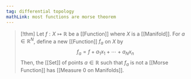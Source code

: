 ```yaml
---
tag: differential topology
mathLink: most functions are morse theorem
---
```

>[!thm]
>Let $f:X \mapsto \mathbb{R}$ be a [[Function]] where $X$ is a [[Manifold]]. For $a\in \mathbb{R}^N$, define a new [[Function]] $f_{a}$ on $X$ by $$f_{a}=f+a_{1}x_{1}+\cdots+a_N x_n$$Then, the [[Set]] of points $a\in \mathbb{R}$ such that $f_{a}$ is not a [[Morse Function]] has [[Measure 0 on Manifolds]].

